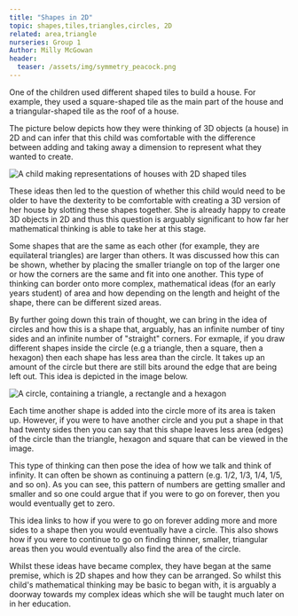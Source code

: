 ```yaml
---
title: "Shapes in 2D"
topic: shapes,tiles,triangles,circles, 2D
related: area,triangle
nurseries: Group 1
Author: Milly McGowan
header:
  teaser: /assets/img/symmetry_peacock.png
---
```


One of the children used different shaped tiles to build a house. For example, they used a square-shaped tile as the main part of the house and a triangular-shaped tile as the roof of a house.

The picture below depicts how they were thinking of 3D objects (a house) in 2D and can infer that this child was comfortable with the difference between adding and taking away a dimension to represent what they wanted to create.

![A child making representations of houses with 2D shaped tiles]({{site.baseurl}}/assets/img/tile1.png "Houses")

These ideas then led to the question of whether this child would need to be older to have the dexterity to be comfortable with creating a 3D version of her house by slotting these shapes together. She is already happy to create 3D objects in 2D and thus this question is arguably significant to how far her mathematical thinking is able to take her at this stage.

Some shapes that are the same as each other (for example, they are equilateral triangles) are larger than others. It was discussed how this can be shown, whether by placing the smaller triangle on top of the larger one or how the corners are the same and fit into one another. This type of thinking can border onto more complex, mathematical ideas (for an early years student) of area and how depending on the length and height of the shape, there can be different sized areas.

By further going down this train of thought, we can bring in the idea of circles and how this is a shape that, arguably, has an infinite number of tiny sides and an infinite number of "straight" corners. For exmaple, if you draw different shapes inside the circle (e.g a triangle, then a square, then a hexagon) then each shape has less area than the circle. It takes up an amount of the circle but there are still bits around the edge that are being left out. This idea is depicted in the image below.

![A circle, containing a triangle, a rectangle and a hexagon]({{site.baseurl}}/assets/img/tile2.png "Partially filled circle")

Each time another shape is added into the circle more of its area is taken up. However, if you were to have another circle and you put a shape in that had twenty sides then you can say that this shape leaves less area (edges) of the circle than the triangle, hexagon and square that can be viewed in the image.

This type of thinking can then pose the idea of how we talk and think of infinity. It can often be shown as continuing a pattern (e.g. 1/2, 1/3, 1/4, 1/5, and so on). As you can see, this pattern of numbers are getting smaller and smaller and so one could argue that if you were to go on forever, then you would eventually get to zero.

This idea links to how if you were to go on forever adding more and more sides to a shape then you would eventually have a circle. This also shows how if you were to continue to go on finding thinner, smaller, triangular areas then you would eventually also find the area of the circle.

Whilst these ideas have became complex, they have began at the same premise, which is 2D shapes and how they can be arranged. So whilst this child's mathematical thinking may be basic to began with, it is arguably a doorway towards my complex ideas which she will be taught much later on in her education.

